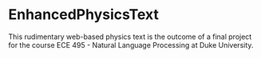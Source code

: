 # EnhancedPhysicsText
This rudimentary web-based physics text is the outcome of a final project for the course ECE 495 - Natural Language Processing at Duke University.
